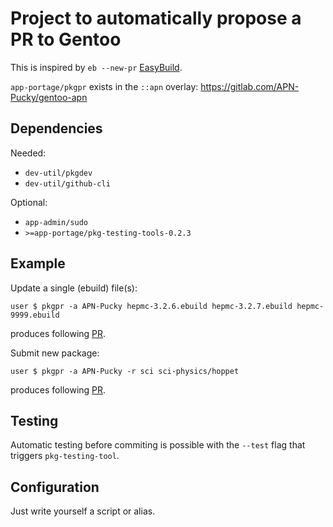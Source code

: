 # Project to automatically propose a PR to Gentoo

This is inspired by `eb --new-pr` [EasyBuild](https://docs.easybuild.io/contributing/#contributing_creating_pull_requests).

`app-portage/pkgpr` exists in the `::apn` overlay: https://gitlab.com/APN-Pucky/gentoo-apn

## Dependencies

Needed:

- `dev-util/pkgdev`
- `dev-util/github-cli`

Optional:

- `app-admin/sudo`
- `>=app-portage/pkg-testing-tools-0.2.3`



## Example

Update a single (ebuild) file(s):

```
user $ pkgpr -a APN-Pucky hepmc-3.2.6.ebuild hepmc-3.2.7.ebuild hepmc-9999.ebuild
```
produces following [PR](https://github.com/gentoo/gentoo/pull/35745).

Submit new package:

```
user $ pkgpr -a APN-Pucky -r sci sci-physics/hoppet
```

produces following [PR](https://github.com/gentoo/sci/pull/1242).

## Testing

Automatic testing before commiting is possible with the `--test` flag that triggers `pkg-testing-tool`.

## Configuration

Just write yourself a script or alias.
